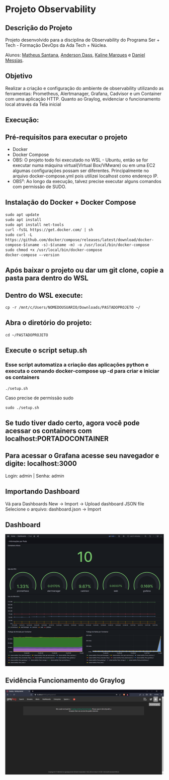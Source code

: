 # Projeto Observability 

## Descrição do Projeto
Projeto desenvolvido para a disciplina de Observability do Programa Ser + Tech - Formação DevOps da Ada Tech + Núclea.

Alunos: [Matheus Santana](https://www.linkedin.com/in/matheusfsantana99/), [Anderson Dass](https://www.linkedin.com/in/andersondass/), [Kaline Marques](https://www.linkedin.com/in/kalinemarques/) e [Daniel Messias](https://www.linkedin.com/in/daniel-messias-filho/).

## Objetivo

Realizar a criação e configuração do ambiente de observability utilizando as ferramentas: Prometheus, Alertmanager, Grafana, Cadvisor e um Container com uma aplicação HTTP. Quanto ao Graylog, evidenciar o funcionamento local através da Tela inicial

## Execução:

## Pré-requisitos para executar o projeto
- Docker
- Docker Compose
- OBS: O projeto todo foi executado no WSL - Ubuntu, então se for executar numa máquina virtual(Virtual Box/VMware) ou em uma EC2 algumas configurações possam ser diferentes. Principalmente no arquivo docker-compose.yml pois utilizei localhost como endereço IP.
- OBS²: Ao longo da execução, talvez precise executar alguns comandos com permissão de SUDO.

## Instalação do Docker + Docker Compose

```
sudo apt update
sudo apt install
sudo apt install net-tools
curl -fsSL https://get.docker.com/ | sh
sudo curl -L https://github.com/docker/compose/releases/latest/download/docker-compose-$(uname -s)-$(uname -m) -o /usr/local/bin/docker-compose
sudo chmod +x /usr/local/bin/docker-compose
docker-compose –-version
```

## Após baixar o projeto ou dar um git clone, copie a pasta para dentro do WSL

## Dentro do WSL execute:

```
cp -r /mnt/c/Users/NOMEDOUSUARIO/Downloads/PASTADOPROJETO ~/
```

## Abra o diretório do projeto:

```
cd ~/PASTADOPROJETO
```

## Execute o script setup.sh
### Esse script automatiza a criação das aplicações python e executa o comando docker-compose up -d para criar e iniciar os containers
```
./setup.sh
```

Caso precise de permissão sudo

```
sudo ./setup.sh
```

## Se tudo tiver dado certo, agora você pode acessar os containers com localhost:PORTADOCONTAINER
## Para acessar o Grafana acesse seu navegador e digite: localhost:3000

Login: admin | Senha: admin

## Importando Dashboard

Vá para Dashboards
New -> Import -> Upload dashboard JSON file
Selecione o arquivo: dashboard.json ->  Import

## Dashboard

![dashboard_grafana](./dashboards/dashboard.png)

## Evidência Funcionamento do Graylog

![graylog_imagem](imagem_graylog.png)
